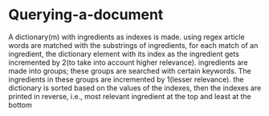 # Querying-a-document
A dictionary(m) with ingredients as indexes is made.
using regex article words are matched with the substrings of ingredients, for each match of an ingredient, the dictionary element with its index as the ingredient gets incremented by 2(to take into account higher relevance).
ingredients are made into groups; these groups are searched with certain keywords. The ingredients in these groups are incremented by 1(lesser relevance).
the dictionary is sorted based on the values of the indexes, then the indexes are printed in reverse, i.e., most relevant ingredient at the top and least at the bottom

